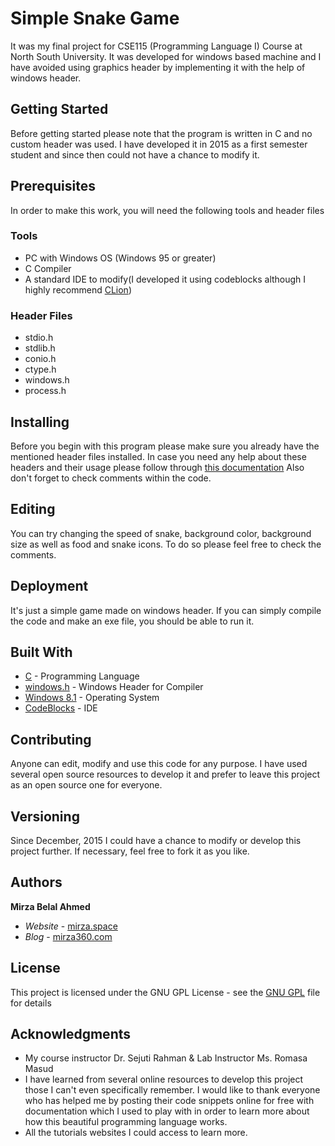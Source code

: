 # Simple Snake Game

It was my final project for CSE115 (Programming Language I) Course at North South University. It was developed for windows based machine and I have avoided using graphics header by implementing it with the help of windows header.
## Getting Started
Before getting started please note that the program is written in C and no custom header was used. I have developed it in 2015 as a first semester student and since then could not have a chance to modify it.
## Prerequisites
In order to make this work, you will need the following tools and header files

### Tools

* PC with Windows OS (Windows 95 or greater)
* C Compiler
* A standard IDE to modify(I developed it using codeblocks although I highly recommend <a href="https://www.jetbrains.com/clion/">CLion</a>)

### Header Files

* stdio.h
* stdlib.h
* conio.h
* ctype.h
* windows.h
* process.h


## Installing

Before you begin with this program please make sure you already have the mentioned header files installed. In case you need any help about these headers and their usage please follow through <a href="http://en.cppreference.com/w/c/header">this documentation</a>
Also don't forget to check comments within the code.

## Editing
You can try changing the speed of snake, background color, background size as well as food and snake icons. To do so please feel free to check the comments.

## Deployment
It's just a simple game made on windows header. If you can simply compile the code and make an exe file, you should be able to run it.
## Built With

* [C](https://en.wikibooks.org/wiki/C_Programming) - Programming Language
* [windows.h](https://msdn.microsoft.com/en-us/library/windows/desktop/aa383745(v=vs.85).aspx) - Windows Header for Compiler
* [Windows 8.1](https://www.microsoft.com/en-us/software-download/windows8) - Operating System
* [CodeBlocks](http://www.codeblocks.org/downloads) - IDE

## Contributing
Anyone can edit, modify and use this code for any purpose. I have used several open source resources to develop it and prefer to leave this project as an open source one for everyone.
## Versioning
Since December, 2015 I could have a chance to modify or develop this project further. If necessary, feel free to fork it as you like.

## Authors

 **Mirza Belal Ahmed** 
- *Website* - [mirza.space](http://mirza.space)
- *Blog* - [mirza360.com](http://mirza360.com)


## License

This project is licensed under the GNU GPL License - see the [GNU GPL](https://www.gnu.org/licenses/gpl-3.0.en.html) file for details

## Acknowledgments
* My course instructor Dr. Sejuti Rahman & Lab Instructor Ms. Romasa Masud
* I have learned from several online resources to develop this project those I can't even specifically remember. I would like to thank everyone who has helped me by posting their code snippets online for free with documentation which I used to play with in order to learn more about how this beautiful programming language works.
* All the tutorials websites I could access to learn more.

